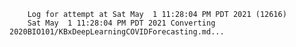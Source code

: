         Log for attempt at Sat May  1 11:28:04 PM PDT 2021 (12616)
        Sat May  1 11:28:04 PM PDT 2021 Converting 2020BIO101/KBxDeepLearningCOVIDForecasting.md...
